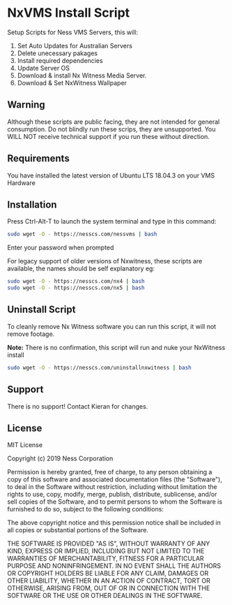 # NxVMS Install Script

Setup Scripts for Ness VMS Servers, this will:
1. Set Auto Updates for Australian Servers
2. Delete unecessary pakages
3. Install required dependencies
4. Update Server OS
5. Download & install Nx Witness Media Server.
6. Download & Set NxWitness Wallpaper

## Warning
Although these scripts are public facing, they are not intended for general consumption. Do not blindly run these scrips, they are unsupported. 
You WILL NOT receive technical support if you run these without direction.

## Requirements
You have installed the latest version of Ubuntu LTS 18.04.3 on your VMS Hardware

## Installation

Press Ctrl-Alt-T to launch the system terminal and type in this command:

```bash
sudo wget -O - https://nesscs.com/nessvms | bash
```
Enter your password when prompted

For legacy support of older versions of Nxwitness, these scripts are available, the names should be self explanatory eg:
```bash
sudo wget -O - https://nesscs.com/nx4 | bash
sudo wget -O - https://nesscs.com/nx5 | bash
```

## Uninstall Script
To cleanly remove Nx Witness software you can run this script, it will not remove footage.

**Note:** There is no confirmation, this script will run and nuke your NxWitness install
```bash
sudo wget -O - https://nesscs.com/uninstallnxwitness | bash
```

## Support
There is no support! Contact Kieran for changes.

## License
MIT License

Copyright (c) 2019 Ness Corporation

Permission is hereby granted, free of charge, to any person obtaining a copy
of this software and associated documentation files (the "Software"), to deal
in the Software without restriction, including without limitation the rights
to use, copy, modify, merge, publish, distribute, sublicense, and/or sell
copies of the Software, and to permit persons to whom the Software is
furnished to do so, subject to the following conditions:

The above copyright notice and this permission notice shall be included in all
copies or substantial portions of the Software.

THE SOFTWARE IS PROVIDED "AS IS", WITHOUT WARRANTY OF ANY KIND, EXPRESS OR
IMPLIED, INCLUDING BUT NOT LIMITED TO THE WARRANTIES OF MERCHANTABILITY,
FITNESS FOR A PARTICULAR PURPOSE AND NONINFRINGEMENT. IN NO EVENT SHALL THE
AUTHORS OR COPYRIGHT HOLDERS BE LIABLE FOR ANY CLAIM, DAMAGES OR OTHER
LIABILITY, WHETHER IN AN ACTION OF CONTRACT, TORT OR OTHERWISE, ARISING FROM,
OUT OF OR IN CONNECTION WITH THE SOFTWARE OR THE USE OR OTHER DEALINGS IN THE
SOFTWARE.
